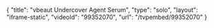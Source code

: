 {
    "title": "vbeaut Undercover Agent Serum",
    "type": "solo",
    "layout": "iframe-static",
    "videoId": "99352070",
    "url": "\/tvpembed\/99352070"
}
